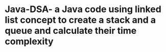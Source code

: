 # Java-DSA- a Java code using linked list concept to create a stack and a queue and calculate their time complexity 
